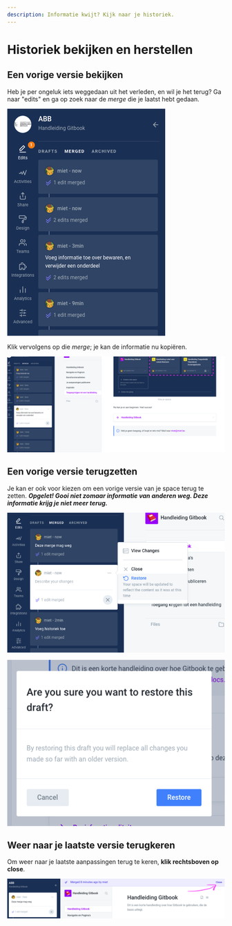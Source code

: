 ```yaml
---
description: Informatie kwijt? Kijk naar je historiek.
---
```


# Historiek bekijken en herstellen

## Een vorige versie bekijken

Heb je per ongeluk iets weggedaan uit het verleden, en wil je het terug? Ga naar "edits" en ga op zoek naar de _merge_ die je laatst hebt gedaan.

![Bekijk de historiek in &quot;Edits&quot;](../../.gitbook/assets/screenshot-2021-03-05-at-14.24.48.png)

Klik vervolgens op die _merge_; je kan de informatie nu kopiëren.

![](../../.gitbook/assets/screenshot-2021-03-05-at-14.26.45.png)

## Een vorige versie terugzetten

Je kan er ook voor kiezen om een vorige versie van je space terug te zetten. _**Opgelet! Gooi niet zomaar informatie van anderen weg. Deze informatie krijg je niet meer terug.**_

![Herstel een vorige versie](../../.gitbook/assets/screenshot-2021-03-05-at-14.29.06.png)

![Wees er zeker van dat je niets waardevol weggooit!](../../.gitbook/assets/screenshot-2021-03-05-at-14.29.10.png)

## Weer naar je laatste versie terugkeren

Om weer naar je laatste aanpassingen terug te keren, **klik rechtsboven op close**.

![](../../.gitbook/assets/screenshot-2021-03-05-at-14.37.03.png)


